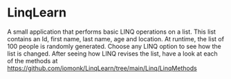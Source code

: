 # LinqLearn

A small application that performs basic LINQ operations on a list. This list contains an Id, first name, last name, age and location. At runtime, the list of 100 people is randomly generated. Choose any LINQ option to see how the list is changed. After seeing how LINQ revises the list, have a look at each of the methods at https://github.com/iomonk/LinqLearn/tree/main/Linq/LinqMethods
